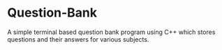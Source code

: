 # Question-Bank
A simple terminal based question bank program using C++ which stores questions and their answers for various subjects.
